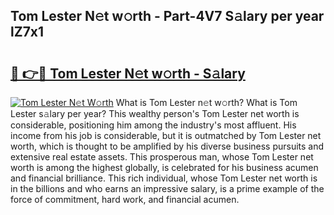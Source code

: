 ## Tom Lester N𝚎t w𝚘rth - Part-4V7 S𝚊lary per year lZ7x1

# <h2><a href="http://gc0ps7b.nevu.top/?p=Tom+Lester">🔗 👉🔴 Tom Lester N𝚎t w𝚘rth - S𝚊lary</a></h2>

[![Tom Lester N𝚎t W𝚘rth](https://i.imgur.com/Oavwk0R.jpeg)](http://gc0ps7b.nevu.top/?p=Tom+Lester)
What is Tom Lester n𝚎t w𝚘rth? What is Tom Lester s𝚊lary per year?
This wealthy person's Tom Lester net worth is considerable, positioning him among the industry's most affluent. His income from his job is considerable, but it is outmatched by Tom Lester net worth, which is thought to be amplified by his diverse business pursuits and extensive real estate assets. This prosperous man, whose Tom Lester net worth is among the highest globally, is celebrated for his business acumen and financial brilliance. This rich individual, whose Tom Lester net worth is in the billions and who earns an impressive salary, is a prime example of the force of commitment, hard work, and financial acumen.

